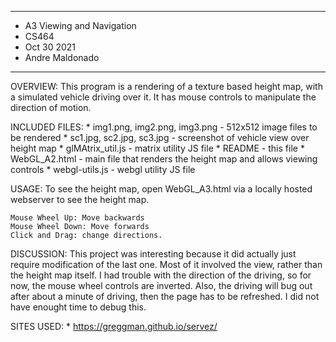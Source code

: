 *****************
* A3 Viewing and Navigation
* CS464
* Oct 30 2021
* Andre Maldonado
*****************

OVERVIEW:
    This program is a rendering of a texture based height map, with a simulated vehicle driving over it. 
    It has mouse controls to manipulate the direction of motion. 

INCLUDED FILES: 
    * img1.png, img2.png, img3.png - 512x512 image files to be rendered
    * sc1.jpg, sc2.jpg, sc3.jpg - screenshot of vehicle view over height map
    * glMAtrix_util.js - matrix utility JS file
    * README - this file
    * WebGL_A2.html - main file that renders the height map and allows viewing controls
    * webgl-utils.js - webgl utility JS file

USAGE:
    To see the height map, open WebGL_A3.html via a locally hosted webserver to see the height map. 

    Mouse Wheel Up: Move backwards
    Mouse Wheel Down: Move forwards
    Click and Drag: change directions. 

DISCUSSION:
   This project was interesting because it did actually just require modification of the last one. 
   Most of it involved the view, rather than the height map itself. I had trouble with the direction of the 
   driving, so for now, the mouse wheel controls are inverted. Also, the driving will bug out after about 
   a minute of driving, then the page has to be refreshed. I did not have enought time to debug this. 

SITES USED:
    * https://greggman.github.io/servez/